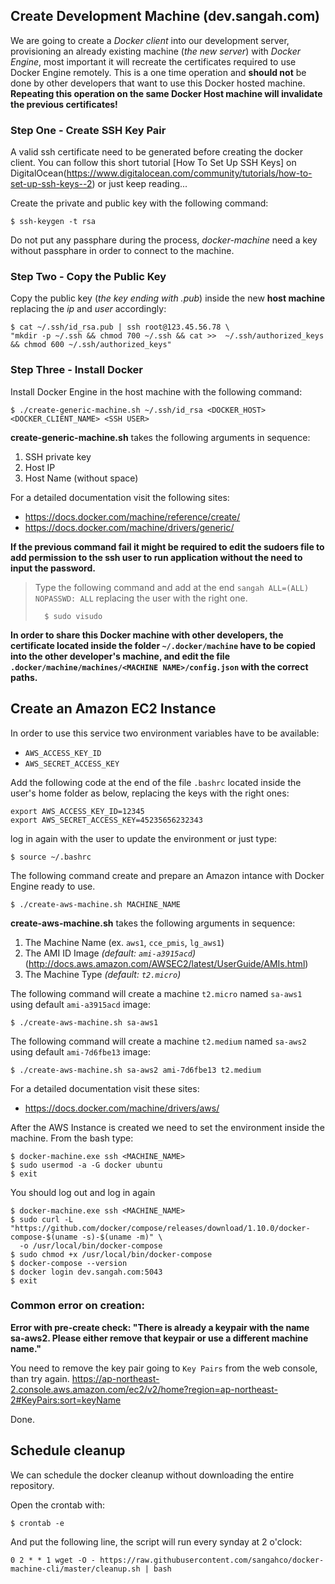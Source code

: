 ## Create Development Machine (dev.sangah.com)

We are going to create a *Docker client* into our development server, provisioning an already existing machine (*the new server*) with 
*Docker Engine*, most important it will recreate the certificates required to use Docker Engine remotely.
This is a one time operation and **should not** be done by other developers that want to use this Docker hosted machine.
**Repeating this operation on the same Docker Host machine will invalidate the previous certificates!**

### Step One - Create SSH Key Pair

A valid ssh certificate need to be generated before creating the docker client.
You can follow this short tutorial [How To Set Up SSH Keys] on DigitalOcean(https://www.digitalocean.com/community/tutorials/how-to-set-up-ssh-keys--2) 
or just keep reading...

Create the private and public key with the following command:

    $ ssh-keygen -t rsa

Do not put any passphare during the process, *docker-machine* need a key without passphare in order to connect to the machine.

### Step Two - Copy the Public Key

Copy the public key (*the key ending with .pub*) inside the new **host machine**
replacing the *ip* and *user* accordingly:

    $ cat ~/.ssh/id_rsa.pub | ssh root@123.45.56.78 \
    "mkdir -p ~/.ssh && chmod 700 ~/.ssh && cat >>  ~/.ssh/authorized_keys && chmod 600 ~/.ssh/authorized_keys"


### Step Three - Install Docker

Install Docker Engine in the host machine with the following command:

    $ ./create-generic-machine.sh ~/.ssh/id_rsa <DOCKER_HOST> <DOCKER_CLIENT_NAME> <SSH USER>

**create-generic-machine.sh** takes the following arguments in sequence:

1. SSH private key
2. Host IP
3. Host Name (without space)

For a detailed documentation visit the following sites:
- https://docs.docker.com/machine/reference/create/
- https://docs.docker.com/machine/drivers/generic/

**If the previous command fail it might be required to edit the sudoers file to add permission to the ssh user
to run application without the need to input the password.**

> Type the following command and add at the end ``sangah ALL=(ALL) NOPASSWD: ALL`` replacing the user with the right one.
>
>       $ sudo visudo

**In order to share this Docker machine with other developers, the certificate located inside the folder
`~/.docker/machine` have to be copied into the other developer's machine,
and edit the file `.docker/machine/machines/<MACHINE NAME>/config.json` with the correct paths.** 


## Create an Amazon EC2 Instance

In order to use this service two environment variables have to be available:

- `AWS_ACCESS_KEY_ID`
- `AWS_SECRET_ACCESS_KEY`

Add the following code at the end of the file `.bashrc` located inside the user's home folder as below,
replacing the keys with the right ones:

    export AWS_ACCESS_KEY_ID=12345
    export AWS_SECRET_ACCESS_KEY=45235656232343

log in again with the user to update the environment or just type:

    $ source ~/.bashrc


The following command create and prepare an Amazon intance with Docker Engine ready to use.

    $ ./create-aws-machine.sh MACHINE_NAME


**create-aws-machine.sh** takes the following arguments in sequence:

1. The Machine Name (ex. `aws1`, `cce_pmis`, `lg_aws1`)
2. The AMI ID Image *(default: `ami-a3915acd`)* (http://docs.aws.amazon.com/AWSEC2/latest/UserGuide/AMIs.html)
3. The Machine Type *(default: `t2.micro`)*

The following command will create a machine `t2.micro` named `sa-aws1` using default `ami-a3915acd` image:

    $ ./create-aws-machine.sh sa-aws1

The following command will create a machine `t2.medium` named `sa-aws2` using default `ami-7d6fbe13` image:

    $ ./create-aws-machine.sh sa-aws2 ami-7d6fbe13 t2.medium



For a detailed documentation visit these sites: 
- https://docs.docker.com/machine/drivers/aws/

After the AWS Instance is created we need to set the environment inside the machine.
From the bash type:

    $ docker-machine.exe ssh <MACHINE_NAME>
    $ sudo usermod -a -G docker ubuntu
    $ exit

You should log out and log in again

    $ docker-machine.exe ssh <MACHINE_NAME>
    $ sudo curl -L "https://github.com/docker/compose/releases/download/1.10.0/docker-compose-$(uname -s)-$(uname -m)" \
      -o /usr/local/bin/docker-compose
    $ sudo chmod +x /usr/local/bin/docker-compose
    $ docker-compose --version
    $ docker login dev.sangah.com:5043
    $ exit

### Common error on creation:

**Error with pre-create check: "There is already a keypair with the name sa-aws2.  Please either remove that keypair or use a different machine name."**

You need to remove the key pair going to `Key Pairs` from the web console, than try again.
https://ap-northeast-2.console.aws.amazon.com/ec2/v2/home?region=ap-northeast-2#KeyPairs:sort=keyName

Done.

## Schedule cleanup

We can schedule the docker cleanup without downloading the entire repository.

Open the crontab with:

    $ crontab -e
    
And put the following line, the script will run every synday at 2 o'clock:

    0 2 * * 1 wget -O - https://raw.githubusercontent.com/sangahco/docker-machine-cli/master/cleanup.sh | bash
